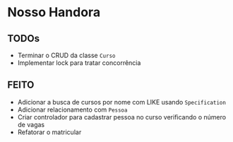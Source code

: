 # Nosso Handora

## TODOs

- Terminar o CRUD da classe `Curso`
- Implementar lock para tratar concorrência

## FEITO
- Adicionar a busca de cursos por nome com LIKE usando `Specification`
- Adicionar relacionamento com `Pessoa`
- Criar controlador para cadastrar pessoa no curso verificando o número de vagas
- Refatorar o matricular